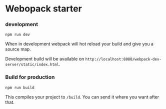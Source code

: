 # Webopack starter

### development

```
npm run dev
```

When in development webpack will hot reload your build and give you a source map. 

Development build will be available on `http://localhost:8080/webpack-dev-server/static/index.html`.


### Build for production

```
npm run build
```

This compiles your project to `/build`. You can send it where you want after that.


